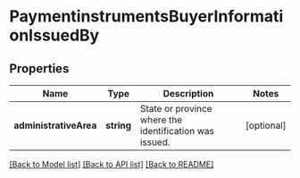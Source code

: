 # PaymentinstrumentsBuyerInformationIssuedBy

## Properties
Name | Type | Description | Notes
------------ | ------------- | ------------- | -------------
**administrativeArea** | **string** | State or province where the identification was issued. | [optional] 

[[Back to Model list]](../README.md#documentation-for-models) [[Back to API list]](../README.md#documentation-for-api-endpoints) [[Back to README]](../README.md)


